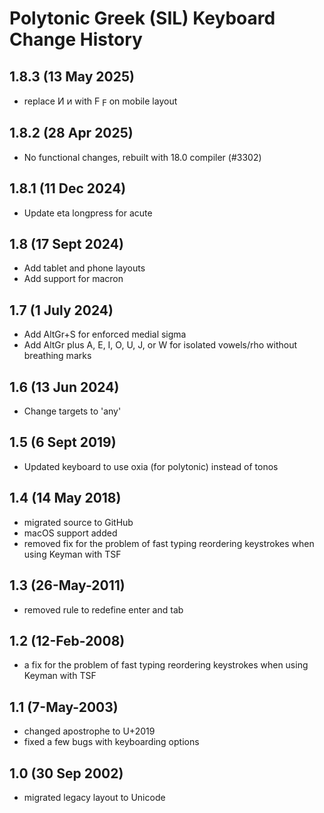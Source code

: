 Polytonic Greek (SIL) Keyboard Change History
=======================

1.8.3 (13 May 2025)
-----------------
* replace Ͷ ͷ with Ϝ ϝ on mobile layout

1.8.2 (28 Apr 2025)
-----------------
* No functional changes, rebuilt with 18.0 compiler (#3302)

1.8.1 (11 Dec 2024)
-----------------
* Update eta longpress for acute

1.8 (17 Sept 2024)
-----------------
* Add tablet and phone layouts
* Add support for macron

1.7 (1 July 2024)
-----------------
* Add AltGr+S for enforced medial sigma
* Add AltGr plus A, E, I, O, U, J, or W for isolated vowels/rho without breathing marks

1.6 (13 Jun 2024)
-----------------
* Change targets to 'any'

1.5 (6 Sept 2019)
-----------------
* Updated keyboard to use oxia (for polytonic) instead of tonos

1.4 (14 May 2018)
-----------------
* migrated source to GitHub
* macOS support added
* removed fix for the problem of fast typing reordering keystrokes when using Keyman with TSF

1.3 (26-May-2011)
-----------------
*  removed rule to redefine enter and tab

1.2 (12-Feb-2008)
-----------------
* a fix for the problem of fast typing reordering keystrokes when using Keyman with TSF

1.1 (7-May-2003)
-----------------
* changed apostrophe to U+2019
* fixed a few bugs with keyboarding options

1.0 (30 Sep 2002)
-----------------
* migrated legacy layout to Unicode
